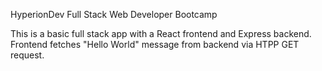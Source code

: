 HyperionDev Full Stack Web Developer Bootcamp

This is a basic full stack app with a React frontend and Express backend. Frontend fetches "Hello World" message from backend via HTPP GET request.
